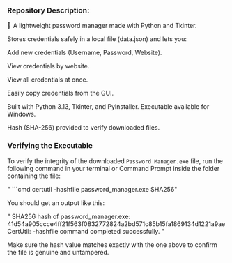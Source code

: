 ### Repository Description:

🔐 A lightweight password manager made with Python and Tkinter.

Stores credentials safely in a local file (data.json) and lets you:

Add new credentials (Username, Password, Website).

View credentials by website.

View all credentials at once.

Easily copy credentials from the GUI.

Built with Python 3.13, Tkinter, and PyInstaller.
Executable available for Windows.

Hash (SHA-256) provided to verify downloaded files.

### Verifying the Executable

To verify the integrity of the downloaded `Password Manager.exe` file, run the following command in your terminal or Command Prompt inside the folder containing the file:

" ```cmd
certutil -hashfile password_manager.exe SHA256" 

You should get an output like this:

" SHA256 hash of password_manager.exe:
41d54a905ccce4ff21f563f0832772824a2bd571c85b15fa1869134d1221a9ae
CertUtil: -hashfile command completed successfully. "

Make sure the hash value matches exactly with the one above to confirm the file is genuine and untampered.


